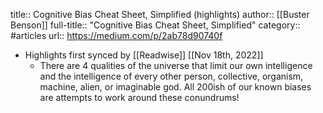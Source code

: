 title:: Cognitive Bias Cheat Sheet, Simplified (highlights)
author:: [[Buster Benson]]
full-title:: "Cognitive Bias Cheat Sheet, Simplified"
category:: #articles
url:: https://medium.com/p/2ab78d90740f

- Highlights first synced by [[Readwise]] [[Nov 18th, 2022]]
	- There are 4 qualities of the universe that limit our own intelligence and the intelligence of every other person, collective, organism, machine, alien, or imaginable god. All 200ish of our known biases are attempts to work around these conundrums!